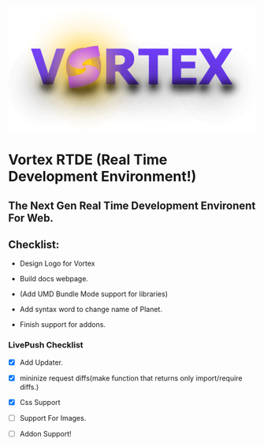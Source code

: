 
<img src="./package/public/vortex-bright-logo.png" style="background-color:white" alt="Vortex Logo">


# Vortex RTDE (Real Time Development Environment!)

## The Next Gen Real Time Development Environent For Web.

## Checklist:

- Design Logo for Vortex

- Build docs webpage.

- (Add UMD Bundle Mode support for libraries)

- Add syntax word to change name of Planet.

- Finish support for addons.


### LivePush Checklist

- [x] Add Updater.
 - [x] mininize request diffs(make function that returns only import/require diffs.)
- [x] Css Support
- [ ] Support For Images.
- [ ] Addon Support! 


